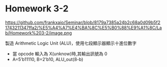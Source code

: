 # Homework 3-2

https://github.com/frankxaio/Seminar/blob/8179a7385a24b2c68a0d09b5f21743211347ffa2/%E5%A4%A7%E4%BA%8C%E5%B0%88%E9%A1%8C/Lab/Homework%203-2/image.png

製造 Arithmetic Logic Unit (ALU)，使用七段顯示器顯示十進位數字

- 當 opcode 輸入為 X(unknow)時,其輸出訊號為 0
- A=5’b11110, B=2’b10, ALU_out(8-b)
